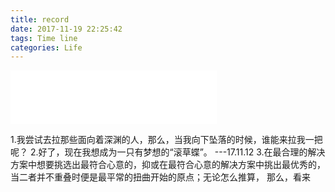 ```yaml
---
title: record
date: 2017-11-19 22:25:42
tags: Time line
categories: Life
---
```

<iframe frameborder="no" border="0" marginwidth="0" marginheight="0" width=330 height=86 src="//music.163.com/outchain/player?type=2&id=411356060&auto=1&height=66"></iframe>

1.我尝试去拉那些面向着深渊的人，那么，当我向下坠落的时候，谁能来拉我一把呢？
2.好了，现在我想成为一只有梦想的“滚草蝶”。   ---17.11.12
3.在最合理的解决方案中想要挑选出最符合心意的，抑或在最符合心意的解决方案中挑出最优秀的，当二者并不重叠时便是最平常的扭曲开始的原点；无论怎么推算，
那么，看来
